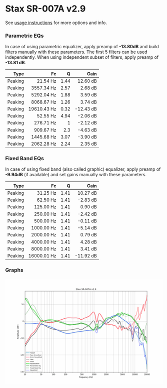 # Stax SR-007A v2.9
See [usage instructions](https://github.com/jaakkopasanen/AutoEq#usage) for more options and info.

### Parametric EQs
In case of using parametric equalizer, apply preamp of **-13.80dB** and build filters manually
with these parameters. The first 5 filters can be used independently.
When using independent subset of filters, apply preamp of **-13.81 dB**.

| Type    | Fc          |    Q | Gain      |
|--------:|------------:|-----:|----------:|
| Peaking | 21.54 Hz    | 1.44 | 12.60 dB  |
| Peaking | 3557.34 Hz  | 2.57 | 2.68 dB   |
| Peaking | 5292.04 Hz  | 1.88 | 3.59 dB   |
| Peaking | 8068.67 Hz  | 1.26 | 3.74 dB   |
| Peaking | 19610.43 Hz | 0.32 | -12.43 dB |
| Peaking | 52.55 Hz    | 4.94 | -2.06 dB  |
| Peaking | 276.71 Hz   | 1    | -2.12 dB  |
| Peaking | 909.67 Hz   | 2.3  | -4.63 dB  |
| Peaking | 1445.68 Hz  | 3.07 | -3.90 dB  |
| Peaking | 2062.28 Hz  | 2.24 | 2.35 dB   |

### Fixed Band EQs
In case of using fixed band (also called graphic) equalizer, apply preamp of **-9.94dB**
(if available) and set gains manually with these parameters.

| Type    | Fc          |    Q | Gain      |
|--------:|------------:|-----:|----------:|
| Peaking | 31.25 Hz    | 1.41 | 10.27 dB  |
| Peaking | 62.50 Hz    | 1.41 | -2.83 dB  |
| Peaking | 125.00 Hz   | 1.41 | 0.90 dB   |
| Peaking | 250.00 Hz   | 1.41 | -2.42 dB  |
| Peaking | 500.00 Hz   | 1.41 | -0.11 dB  |
| Peaking | 1000.00 Hz  | 1.41 | -5.14 dB  |
| Peaking | 2000.00 Hz  | 1.41 | 0.79 dB   |
| Peaking | 4000.00 Hz  | 1.41 | 4.28 dB   |
| Peaking | 8000.00 Hz  | 1.41 | 3.41 dB   |
| Peaking | 16000.01 Hz | 1.41 | -11.92 dB |

### Graphs
![](./Stax%20SR-007A%20v2.9.png)